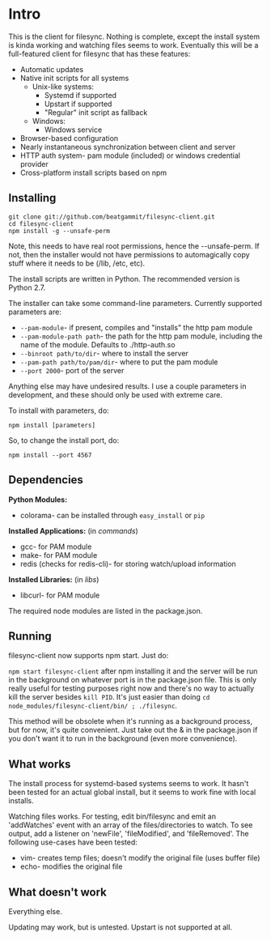 Intro
=====

This is the client for filesync. Nothing is complete, except the install system is kinda working and watching files seems to work.  Eventually this will be a full-featured client for filesync that has these features:

* Automatic updates
* Native init scripts for all systems
    * Unix-like systems:
        * Systemd if supported
        * Upstart if supported
        * "Regular" init script as fallback
    * Windows:
        * Windows service
* Browser-based configuration
* Nearly instantaneous synchronization between client and server
* HTTP auth system- pam module (included) or windows credential provider
* Cross-platform install scripts based on npm

Installing
----------

    git clone git://github.com/beatgammit/filesync-client.git
    cd filesync-client
	npm install -g --unsafe-perm

Note, this needs to have real root permissions, hence the --unsafe-perm. If not, then the installer would not have permissions to automagically copy stuff where it needs to be (/lib, /etc, etc).

The install scripts are written in Python. The recommended version is Python 2.7.

The installer can take some command-line parameters. Currently supported parameters are:

* `--pam-module`- if present, compiles and "installs" the http pam module
* `--pam-module-path path`- the path for the http pam module, including the name of the module. Defaults to ./http-auth.so
* `--binroot path/to/dir`- where to install the server
* `--pam-path path/to/pam/dir`- where to put the pam module
* `--port 2000`- port of the server

Anything else may have undesired results. I use a couple parameters in development, and these should only be used with extreme care.

To install with parameters, do:

`npm install [parameters]`

So, to change the install port, do:

`npm install --port 4567`

Dependencies
------------

**Python Modules:**

* colorama- can be installed through `easy_install` or `pip`

**Installed Applications:** (in *commands*)

* gcc- for PAM module
* make- for PAM module
* redis (checks for redis-cli)- for storing watch/upload information

**Installed Libraries:** (in *libs*)

* libcurl- for PAM module

The required node modules are listed in the package.json.

Running
-------

filesync-client now supports npm start. Just do:

`npm start filesync-client` after npm installing it and the server will be run in the background on whatever port is in the package.json file. This is only really useful for testing purposes right now and there's no way to actually kill the server besides `kill PID`. It's just easier than doing `cd node_modules/filesync-client/bin/ ; ./filesync`.

This method will be obsolete when it's running as a background process, but for now, it's quite convenient. Just take out the & in the package.json if you don't want it to run in the background (even more convenience).

What works
----------

The install process for systemd-based systems seems to work. It hasn't been tested for an actual global install, but it seems to work fine with local installs.

Watching files works. For testing, edit bin/filesync and emit an 'addWatches' event with an array of the files/directories to watch. To see output, add a listener on 'newFile', 'fileModified', and 'fileRemoved'. The following use-cases have been tested:

* vim- creates temp files; doesn't modify the original file (uses buffer file)
* echo- modifies the original file

What doesn't work
-----------------

Everything else.

Updating may work, but is untested. Upstart is not supported at all.
